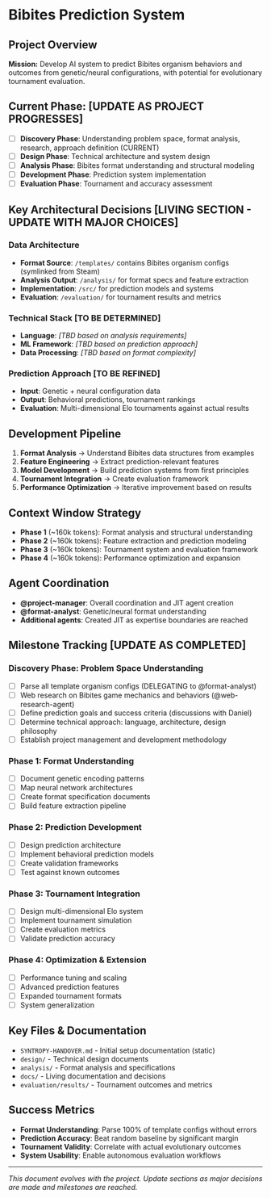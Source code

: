 # Bibites Prediction System

## Project Overview
**Mission:** Develop AI system to predict Bibites organism behaviors and outcomes from genetic/neural configurations, with potential for evolutionary tournament evaluation.

## Current Phase: [UPDATE AS PROJECT PROGRESSES]
- [ ] **Discovery Phase**: Understanding problem space, format analysis, research, approach definition (CURRENT)
- [ ] **Design Phase**: Technical architecture and system design
- [ ] **Analysis Phase**: Bibites format understanding and structural modeling  
- [ ] **Development Phase**: Prediction system implementation
- [ ] **Evaluation Phase**: Tournament and accuracy assessment

## Key Architectural Decisions [LIVING SECTION - UPDATE WITH MAJOR CHOICES]

### Data Architecture
- **Format Source**: `/templates/` contains Bibites organism configs (symlinked from Steam)
- **Analysis Output**: `/analysis/` for format specs and feature extraction
- **Implementation**: `/src/` for prediction models and systems
- **Evaluation**: `/evaluation/` for tournament results and metrics

### Technical Stack [TO BE DETERMINED]
- **Language**: _[TBD based on analysis requirements]_
- **ML Framework**: _[TBD based on prediction approach]_
- **Data Processing**: _[TBD based on format complexity]_

### Prediction Approach [TO BE REFINED]
- **Input**: Genetic + neural configuration data
- **Output**: Behavioral predictions, tournament rankings
- **Evaluation**: Multi-dimensional Elo tournaments against actual results

## Development Pipeline
1. **Format Analysis** → Understand Bibites data structures from examples
2. **Feature Engineering** → Extract prediction-relevant features
3. **Model Development** → Build prediction systems from first principles
4. **Tournament Integration** → Create evaluation framework
5. **Performance Optimization** → Iterative improvement based on results

## Context Window Strategy
- **Phase 1** (~160k tokens): Format analysis and structural understanding
- **Phase 2** (~160k tokens): Feature extraction and prediction modeling  
- **Phase 3** (~160k tokens): Tournament system and evaluation framework
- **Phase 4** (~160k tokens): Performance optimization and expansion

## Agent Coordination
- **@project-manager**: Overall coordination and JIT agent creation
- **@format-analyst**: Genetic/neural format understanding
- **Additional agents**: Created JIT as expertise boundaries are reached

## Milestone Tracking [UPDATE AS COMPLETED]

### Discovery Phase: Problem Space Understanding
- [ ] Parse all template organism configs (DELEGATING to @format-analyst)
- [ ] Web research on Bibites game mechanics and behaviors (@web-research-agent)
- [ ] Define prediction goals and success criteria (discussions with Daniel)
- [ ] Determine technical approach: language, architecture, design philosophy
- [ ] Establish project management and development methodology

### Phase 1: Format Understanding
- [ ] Document genetic encoding patterns
- [ ] Map neural network architectures  
- [ ] Create format specification documents
- [ ] Build feature extraction pipeline

### Phase 2: Prediction Development
- [ ] Design prediction architecture
- [ ] Implement behavioral prediction models
- [ ] Create validation frameworks
- [ ] Test against known outcomes

### Phase 3: Tournament Integration
- [ ] Design multi-dimensional Elo system
- [ ] Implement tournament simulation
- [ ] Create evaluation metrics
- [ ] Validate prediction accuracy

### Phase 4: Optimization & Extension
- [ ] Performance tuning and scaling
- [ ] Advanced prediction features
- [ ] Expanded tournament formats
- [ ] System generalization

## Key Files & Documentation
- `SYNTROPY-HANDOVER.md` - Initial setup documentation (static)
- `design/` - Technical design documents
- `analysis/` - Format analysis and specifications  
- `docs/` - Living documentation and decisions
- `evaluation/results/` - Tournament outcomes and metrics

## Success Metrics
- **Format Understanding**: Parse 100% of template configs without errors
- **Prediction Accuracy**: Beat random baseline by significant margin
- **Tournament Validity**: Correlate with actual evolutionary outcomes
- **System Usability**: Enable autonomous evaluation workflows

---
*This document evolves with the project. Update sections as major decisions are made and milestones are reached.*